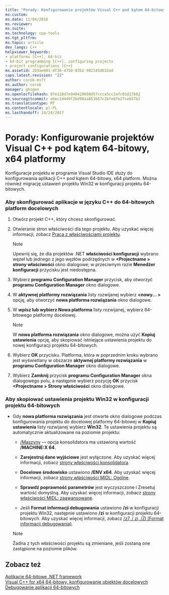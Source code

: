 ```yaml
---
title: "Porady: Konfigurowanie projektów Visual C++ pod kątem 64-bitowy, x64 platformy | Dokumentacja firmy Microsoft"
ms.custom: 
ms.date: 11/04/2016
ms.reviewer: 
ms.suite: 
ms.technology: cpp-tools
ms.tgt_pltfrm: 
ms.topic: article
dev_langs: C++
helpviewer_keywords:
- platforms [C++], 64-bit
- 64-bit programming [C++], configuring projects
- project configurations [C++]
ms.assetid: 2b9ae001-df36-4750-83b2-982145d632ad
caps.latest.revision: "22"
author: corob-msft
ms.author: corob
manager: ghogen
ms.openlocfilehash: 97e128d7e940420698d57ccca5cc2afc01d27b02
ms.sourcegitcommit: ebec1d449f2bd98aa851667c2bfeb7e27ce657b2
ms.translationtype: MT
ms.contentlocale: pl-PL
ms.lasthandoff: 10/24/2017
---
```

# <a name="how-to-configure-visual-c-projects-to-target-64-bit-x64-platforms"></a>Porady: Konfigurowanie projektów Visual C++ pod kątem 64-bitowy, x64 platformy

Konfiguracje projektu w programie Visual Studio IDE służy do konfigurowania aplikacji C++ pod kątem 64-bitowy, x64 platform. Można również migrację ustawień projektu Win32 w konfiguracji projektu 64-bitowych.  
  
### <a name="to-set-up-c-applications-to-target-64-bit-platforms"></a>Aby skonfigurować aplikacje w języku C++ do 64-bitowych platform docelowych  
  
1.  Otwórz projekt C++, który chcesz skonfigurować.  
  
2.  Otwieranie stron właściwości dla tego projektu. Aby uzyskać więcej informacji, zobacz [Praca z właściwościami projektu](../ide/working-with-project-properties.md).  
  
    > [!NOTE]
    >  Upewnij się, że dla projektów .NET **właściwości konfiguracji** wybrano węzeł lub jednego z jego węzłów podrzędnych w  **\<Projectname > strony właściwości** okno dialogowe; w przeciwnym razie  **Menedżer konfiguracji** przycisku jest niedostępna.  
  
3.  Wybierz **programu Configuration Manager** przycisk, aby otworzyć **programu Configuration Manager** okno dialogowe.  
  
4.  W **aktywnej platformy rozwiązania** listy rozwijanej wybierz  **\<nowy... >** opcję, aby otworzyć **nowa platforma rozwiązania** okno dialogowe.  
  
5.  W **wpisz lub wybierz Nowa platforma** listy rozwijanej, wybierz 64-bitowego platformy docelowej.  
  
    > [!NOTE]
    >  W **nowa platforma rozwiązania** okno dialogowe, można użyć **Kopiuj ustawienia** opcję, aby skopiować istniejące ustawienia projektu do nowej konfiguracji projektu 64-bitowych.  
  
6.  Wybierz **OK** przycisku. Platforma, która w poprzednim kroku wybrano jest wyświetlany w obszarze **aktywnej platformy rozwiązania** w **programu Configuration Manager** okno dialogowe.  
  
7.  Wybierz **Zamknij** przycisk **programu Configuration Manager** okna dialogowego polu, a następnie wybierz pozycję **OK** przycisk  **\<Projectname > Strony właściwości** okno dialogowe.  
  
### <a name="to-copy-win32-project-settings-into-a-64-bit-project-configuration"></a>Aby skopiować ustawienia projektu Win32 w konfiguracji projektu 64-bitowych  
  
-   Gdy **nowa platforma rozwiązania** jest otwarte okno dialogowe podczas konfigurowania projektu do docelowej platformy 64-bitowej w **Kopiuj ustawienia** listy rozwijanej wybierz **Win32**. Te ustawienia projektu są automatycznie aktualizowane na poziomie projektu:  
  
    -   [/Maszyny](../build/reference/machine-specify-target-platform.md) — opcja konsolidatora ma ustawioną wartość **/MACHINE:X 64**.  
  
    -   **Zarejestruj dane wyjściowe** jest wyłączone. Aby uzyskać więcej informacji, zobacz [strony właściwości konsolidatora](../ide/linker-property-pages.md).  
  
    -   **Docelowe środowisko** ustawiono **/ENV x64**. Aby uzyskać więcej informacji, zobacz [strony właściwości MIDL: Ogólne](../ide/midl-property-pages-general.md).  
  
    -   **Sprawdź poprawność parametrów** jest wyczyszczone i Zresetuj wartość domyślną. Aby uzyskać więcej informacji, zobacz [strony właściwości MIDL: zaawansowane](../ide/midl-property-pages-advanced.md).  
  
    -   Jeśli **Format informacji debugowania** ustawiono **/zi** w konfiguracji projektu Win32, następnie ustawiono **/zi** w konfiguracji projektu 64-bitowych. Aby uzyskać więcej informacji, zobacz [/z7, / zi, /ZI (Format informacji debugowania)](../build/reference/z7-zi-zi-debug-information-format.md).  
  
    > [!NOTE]
    >  Żadna z tych właściwości projektu są zmieniane, jeśli zostaną one zastąpione na poziomie plików.  
  
## <a name="see-also"></a>Zobacz też  

[Aplikacje 64-bitowe .NET framework](/dotnet/framework/64-bit-apps)   
[Visual C++ for x64 64-bitowy, konfigurowanie obiektów docelowych](../build/configuring-programs-for-64-bit-visual-cpp.md)   
[Debugowanie aplikacji 64-bitowych](/visualstudio/debugger/debug-64-bit-applications)